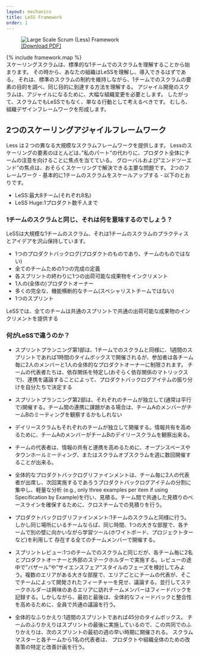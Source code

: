 ```yaml
---
layout: mechanics
title: LeSS Framework
order: 1
---
```


<div>
  <figure>
    <img src="/img/framework/less-framework.png" class="less-big-picture" usemap="#map" alt="Large Scale Scrum (Less) Framework" />
    <figcaption>
      <div class="pdf-download-link pull-right"><a download href="/img/framework/less-framework.pdf">[Download PDF]</a></div>
    </figcaption>
  </figure>
  {% include framework.map %}
</div>
<!---
Scaling Scrum starts with understanding standard one-team Scrum. From that point, your organization must be able to understand and adopt LeSS, which requires examining the purpose of one-team Scrum elements and figuring out how to reach the same purpose while staying within the constraints of the standard Scrum rules.
-->
スケーリングスクラムは、標準的な1チームでのスクラムを理解することから始まります。
その時から、あなたの組織はLeSSを理解し、導入できるはずである。
それは、標準のスクラムの制約を維持しながら、1チームでのスクラムの要素の目的を調べ、同じ目的に到達する方法を理解する。
<!---
Agile development with Scrum requires a deep organizational change to become agile. Therefore, neither Scrum nor LeSS should be considered as merely a practice. Rather, they form an organizational design framework.
--->
アジャイル開発のスクラムは、アジャイルになるために、大幅な組織変更を必要とします。
したがって、スクラムでもLeSSでもなく、単なる行動として考えるべきです。
むしろ、組織デザインフレームワークを形成します。

<!---
## Two Agile Scaling Frameworks
--->
## 2つのスケーリングアジャイルフレームワーク

<!---
LeSS provides two different large-scale Scrum frameworks. Most of the scaling elements of LeSS are focused on directing the attention of all of the teams onto the whole product instead of “my part.” Global and “end-to-end” focus are perhaps the dominant problems to solve in scaling. The two frameworks – which are basically single-team Scrum scaled up – are:
--->
Less は２つの異なる大規模なスクラムフレームワークを提供します。
Lessのスケーリングの要素のほとんどは、”私のパート”の代わりに、プロダクト全体にチームの注意を向けることに焦点を当てている。
グローバルおよび”エンドツーエンド”の焦点は、おそらくスケーリングで解決できる主要な問題です。
2つのフレームワーク - 基本的に1チームのスクラムをスケールアップする - 以下のとおりです。

<!---
* LeSS: Up to eight teams (of eight people each).
* LeSS Huge: Up to a few thousand people on one product.
--->
* LeSS:最大8チーム(それぞれ8名)
* LeSS Huge:1プロダクト数千人まで

<!---
### What does it mean to be the same as One-Team Scrum?
--->
### 1チームのスクラムと同じ、それは何を意味するのでしょう？
<!---
LeSS is a scaled up version of one-team Scrum, and it maintains many of the practices and ideas of one-team Scrum. In LeSS, you will find:
--->
LeSSは大規模な1チームのスクラム、それは1チームのスクラムのプラクティスとアイデアを沢山保持しています。

<!---
* a single Product Backlog (because it’s for a product, not a team),
* one Definition of Done for all teams,
* one Potentially Shippable Product Increment at the end of each Sprint,
* one (overall) Product Owner,
* many complete, cross-functional teams (with no specialist teams),
* one Sprint.
--->
* 1つのプロダクトバックログ(プロダクトのものであり、チームのものではない)
* 全てのチームための1つの完成の定義
* 各スプリントの終わりに1つの出荷可能な成果物をインクリメント
* 1人の(全体の)プロダクトオーナー
* 多くの完全な、機能横断的なチーム(スペシャリストチームではない)
* 1つのスプリント

<!---
In LeSS all Teams are in a common Sprint to deliver a common PSPI.
--->

LeSSでは、全てのチームは共通のスプリントで共通の出荷可能な成果物のインクリメントを提供する

<!---
### What’s Different in LeSS?
--->
### 何がLeSSで違うのか？
<!---
* Sprint Planning Part 1 has the same maximum duration as in single-team Scrum, one hour per week of Sprint, but participation is limited to two members per team plus the one overall Product Owner. Let team representatives self-manage to decide their division of Product Backlog Items and end by identifying dependencies (perhaps with a dependency matrix) and discussing coordination.
--->
* スプリントプランニング第1部は、1チームでのスクラムと同様に、1週間のスプリントであれば1時間のタイムボックスで開催されるが、参加者は各チーム毎に2人のメンバーと1人の全体的なプロダクトオーナーに制限されます。
チームの代表者たちは、依存関係を特定し(おそらく依存関係のマトリックスで)、連携を議論することによって、プロダクトバックログアイテムの振り分けを自分たちで決定する

<!---
* Sprint Planning Part 2 is held independently (and usually parallel) by each Team, though sometimes a member of Team A may observe Team B’s meeting and make suggestions when there is a coordination issue between the teams.
--->
* スプリントプランニング第2部は、それぞれのチームが独立して(通常は平行で)開催する。チーム間の連携に課題がある場合は、チームAのメンバーがチームBのミーティングを観察するかもしれない

<!---
* Daily Scrum is also held independently by each Team, though a member of Team A may observe Team B’s Daily Scrum, to increase information sharing.
--->
* デイリースクラムもそれぞれのチームが独立して開催する。情報共有を高めるために、チームAのメンバーがチームBのデイリースクラムを観察出来る。

<!---
* Team representatives may hold an Open Space, Town Hall Meeting, or Scrum of Scrums several times a week to increase information sharing and coordination.
--->
* チームの代表者は、情報の共有と連携を高めるために、オープンスペースやタウンホールミーティング、またはスクラムオブスクラムを週に数回開催することが出来る。

<!---
* The Overall Product Backlog Refinement meeting is attended by two representatives per team and concentrates on splitting, lightweight analysis (e.g., only three examples per item if using Specification by Example), and estimation for upcoming PBIs. Use cross-team estimation to ensure a common baseline for estimation across teams.
--->
* 全体的なプロダクトバックログリファインメントは、チーム毎に2人の代表者が出席し、次回実施するであろうプロダクトバックログアイテムの分割に集中し、軽量な分析 (e.g., only three examples per item if using Specification by Example)を行い、見積る。チーム間で共通した見積りのベースラインを確保するために、クロスチームでの見積りを行う。

<!---
* Product Backlog Refinement: Similar to single-team Scrum, but for co-located teams, hold this at the same time in one big room with all team members present, with each team facing a separate wall with their own learning tools (whiteboards, projectors, ...).
--->
* プロダクトバックログリファインメント:1チームのスクラムと同様に行う。
しかし同じ場所にいるチームならば、同じ時間、1つの大きな部屋で、各チームで別の壁に向かいながら学習ツール(ホワイトボード、プロジェクトターなど)を利用して
存在する全てのチームメンバーで開催する。

<!---
* Sprint Review: Same as single-team Scrum but limited to two members per team plus the Product Owner and other stakeholders. Consider a “bazaar” or “science fair”-style phase during the middle of the Review: a large room with multiple areas, each staffed by team representatives, where the features developed by a team are shown and discussed. In parallel, stakeholders visit areas of interest and team members record their feedback. However, begin and end the Sprint Review with everyone in a common discussion to increase overall feedback and alignment.
--->
* スプリントレビュー:1つのチームでのスクラムと同じだが、各チーム毎に2名とプロダクトオーナーと外部のステークホルダーで実施する。レビューの途中で”バザール”や”サイエンスフェア”スタイルのフェーズを検討してみよう。複数のエリアがある大きな部屋で、エリアごとにチームの代表が、そこでチームによって開発されたフィーチャーを見せ、議論する。並行してステークホルダーは興味のあるエリアに訪れチームメンバーはフィードバックを記録する。しかしながら、最初と最後は、全体的なフィードバックと整合性を高めるために、全員で共通の議論を行う。

<!---
* Overall Retrospective: Maximum duration: 45 minutes per week of Sprint. Since the Team Retrospective ends the Sprint, this Joint Retrospective is held early in the first week of the subsequent Sprint. ScrumMasters and one representative of each Team meet to identify and plan improvement experiments for the overall product or organization.
--->
* 全体的なふりかえり:1週間のスプリントであれば45分のタイムボックス。
チームのふりかえりはスプリントの最後に実施しているので、この共同でのふりかえりは、次のスプリントの最初の週の早い時期に開催される。
スクラムマスターと各チームから1名の代表者は、
プロダクトや組織全体のための改善策の特定と改善計画を行う。
